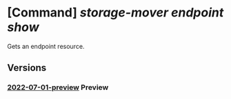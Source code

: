 # [Command] _storage-mover endpoint show_

Gets an endpoint resource.

## Versions

### [2022-07-01-preview](/Resources/mgmt-plane/L3N1YnNjcmlwdGlvbnMve30vcmVzb3VyY2Vncm91cHMve30vcHJvdmlkZXJzL21pY3Jvc29mdC5zdG9yYWdlbW92ZXIvc3RvcmFnZW1vdmVycy97fS9lbmRwb2ludHMve30=/2022-07-01-preview.xml) **Preview**

<!-- mgmt-plane /subscriptions/{}/resourcegroups/{}/providers/microsoft.storagemover/storagemovers/{}/endpoints/{} 2022-07-01-preview -->
